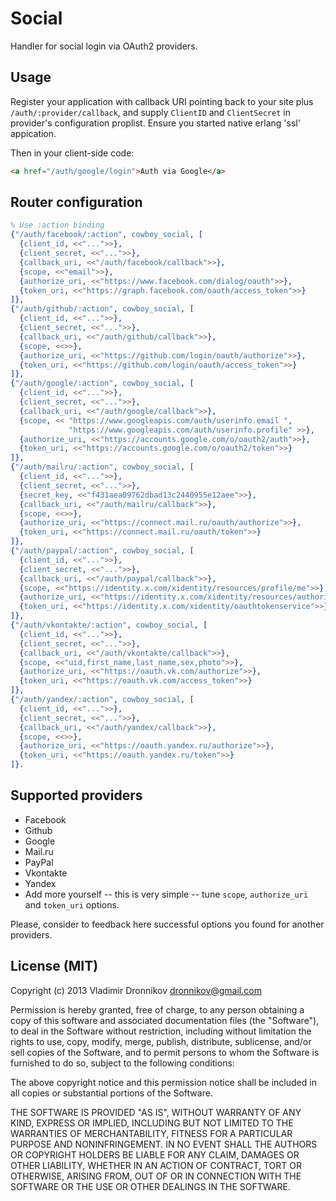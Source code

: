 Social
==============

Handler for social login via OAuth2 providers.

Usage
--------------

Register your application with callback URI pointing back to your site plus `/auth/:provider/callback`, and supply `ClientID` and `ClientSecret` in provider's configuration proplist.
Ensure you started native erlang 'ssl' appication.

Then in your client-side code:
```html
<a href="/auth/google/login">Auth via Google</a>
```

Router configuration
--------------

```erlang
% Use :action binding
{"/auth/facebook/:action", cowboy_social, [
  {client_id, <<"...">>},
  {client_secret, <<"...">>},
  {callback_uri, <<"/auth/facebook/callback">>},
  {scope, <<"email">>},
  {authorize_uri, <<"https://www.facebook.com/dialog/oauth">>},
  {token_uri, <<"https://graph.facebook.com/oauth/access_token">>}
]},
{"/auth/github/:action", cowboy_social, [
  {client_id, <<"...">>},
  {client_secret, <<"...">>},
  {callback_uri, <<"/auth/github/callback">>},
  {scope, <<>>},
  {authorize_uri, <<"https://github.com/login/oauth/authorize">>},
  {token_uri, <<"https://github.com/login/oauth/access_token">>}
]},
{"/auth/google/:action", cowboy_social, [
  {client_id, <<"...">>},
  {client_secret, <<"...">>},
  {callback_uri, <<"/auth/google/callback">>},
  {scope, << "https://www.googleapis.com/auth/userinfo.email ",
             "https://www.googleapis.com/auth/userinfo.profile" >>},
  {authorize_uri, <<"https://accounts.google.com/o/oauth2/auth">>},
  {token_uri, <<"https://accounts.google.com/o/oauth2/token">>}
]},
{"/auth/mailru/:action", cowboy_social, [
  {client_id, <<"...">>},
  {client_secret, <<"...">>},
  {secret_key, <<"f431aea09762dbad13c2440955e12aee">>},
  {callback_uri, <<"/auth/mailru/callback">>},
  {scope, <<>>},
  {authorize_uri, <<"https://connect.mail.ru/oauth/authorize">>},
  {token_uri, <<"https://connect.mail.ru/oauth/token">>}
]},
{"/auth/paypal/:action", cowboy_social, [
  {client_id, <<"...">>},
  {client_secret, <<"...">>},
  {callback_uri, <<"/auth/paypal/callback">>},
  {scope, <<"https://identity.x.com/xidentity/resources/profile/me">>},
  {authorize_uri, <<"https://identity.x.com/xidentity/resources/authorize">>},
  {token_uri, <<"https://identity.x.com/xidentity/oauthtokenservice">>}
]},
{"/auth/vkontakte/:action", cowboy_social, [
  {client_id, <<"...">>},
  {client_secret, <<"...">>},
  {callback_uri, <<"/auth/vkontakte/callback">>},
  {scope, <<"uid,first_name,last_name,sex,photo">>},
  {authorize_uri, <<"https://oauth.vk.com/authorize">>},
  {token_uri, <<"https://oauth.vk.com/access_token">>}
]},
{"/auth/yandex/:action", cowboy_social, [
  {client_id, <<"...">>},
  {client_secret, <<"...">>},
  {callback_uri, <<"/auth/yandex/callback">>},
  {scope, <<>>},
  {authorize_uri, <<"https://oauth.yandex.ru/authorize">>},
  {token_uri, <<"https://oauth.yandex.ru/token">>}
]}.
```

Supported providers
--------------
- Facebook
- Github
- Google
- Mail.ru
- PayPal
- Vkontakte
- Yandex
- Add more yourself -- this is very simple -- tune `scope`, `authorize_uri` and `token_uri` options.

Please, consider to feedback here successful options you found for another providers.

License (MIT)
-------

Copyright (c) 2013 Vladimir Dronnikov <dronnikov@gmail.com>

Permission is hereby granted, free of charge, to any person obtaining a copy of
this software and associated documentation files (the "Software"), to deal in
the Software without restriction, including without limitation the rights to
use, copy, modify, merge, publish, distribute, sublicense, and/or sell copies of
the Software, and to permit persons to whom the Software is furnished to do so,
subject to the following conditions:

The above copyright notice and this permission notice shall be included in all
copies or substantial portions of the Software.

THE SOFTWARE IS PROVIDED "AS IS", WITHOUT WARRANTY OF ANY KIND, EXPRESS OR
IMPLIED, INCLUDING BUT NOT LIMITED TO THE WARRANTIES OF MERCHANTABILITY, FITNESS
FOR A PARTICULAR PURPOSE AND NONINFRINGEMENT. IN NO EVENT SHALL THE AUTHORS OR
COPYRIGHT HOLDERS BE LIABLE FOR ANY CLAIM, DAMAGES OR OTHER LIABILITY, WHETHER
IN AN ACTION OF CONTRACT, TORT OR OTHERWISE, ARISING FROM, OUT OF OR IN
CONNECTION WITH THE SOFTWARE OR THE USE OR OTHER DEALINGS IN THE SOFTWARE.
